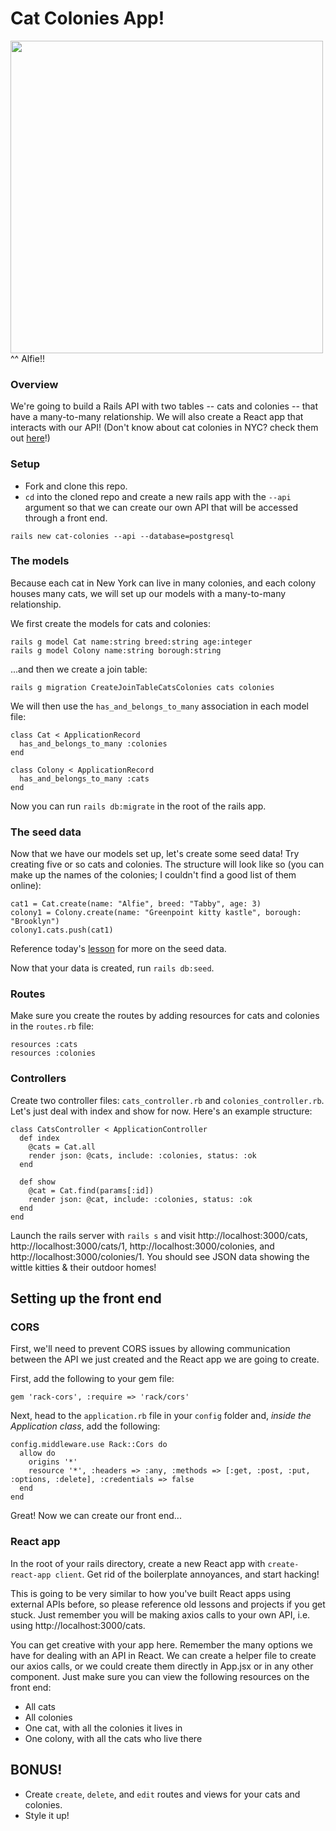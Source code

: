 # Cat Colonies App!

<img src="alfie.jpg" width="500" />
^^ Alfie!!

### Overview

We're going to build a Rails API with two tables -- cats and colonies -- that have a many-to-many relationship. We will also create a React app that interacts with our API! (Don't know about cat colonies in NYC? check them out [here](https://www.neighborhoodcats.org/)!)

### Setup

- Fork and clone this repo.
- `cd` into the cloned repo and create a new rails app with the `--api` argument so that we can create our own API that will be accessed through a front end.
```
rails new cat-colonies --api --database=postgresql
```

### The models

Because each cat in New York can live in many colonies, and each colony houses many cats, we will set up our models with a many-to-many relationship.

We first create the models for cats and colonies:
```
rails g model Cat name:string breed:string age:integer
rails g model Colony name:string borough:string
```
...and then we create a join table:
```
rails g migration CreateJoinTableCatsColonies cats colonies
```

We will then use the `has_and_belongs_to_many` association in each model file:
```
class Cat < ApplicationRecord
  has_and_belongs_to_many :colonies
end
```
```
class Colony < ApplicationRecord
  has_and_belongs_to_many :cats
end
```

Now you can run `rails db:migrate` in the root of the rails app.

### The seed data

Now that we have our models set up, let's create some seed data! Try creating five or so cats and colonies. The structure will look like so (you can make up the names of the colonies; I couldn't find a good list of them online):
```
cat1 = Cat.create(name: "Alfie", breed: "Tabby", age: 3)
colony1 = Colony.create(name: "Greenpoint kitty kastle", borough: "Brooklyn")
colony1.cats.push(cat1)
```
Reference today's [lesson](https://git.generalassemb.ly/sei-nyc-pandas/rails_api_many2many) for more on the seed data.

Now that your data is created, run `rails db:seed`.

### Routes

Make sure you create the routes by adding resources for cats and colonies in the `routes.rb` file:

```
resources :cats
resources :colonies
```

### Controllers

Create two controller files: `cats_controller.rb` and `colonies_controller.rb`. Let's just deal with index and show for now. Here's an example structure:

```
class CatsController < ApplicationController
  def index
    @cats = Cat.all
    render json: @cats, include: :colonies, status: :ok
  end

  def show
    @cat = Cat.find(params[:id])
    render json: @cat, include: :colonies, status: :ok
  end
end
```

Launch the rails server with `rails s` and visit http://localhost:3000/cats, http://localhost:3000/cats/1, http://localhost:3000/colonies, and http://localhost:3000/colonies/1. You should see JSON data showing the wittle kitties & their outdoor homes!

## Setting up the front end

### CORS

First, we'll need to prevent CORS issues by allowing communication between the API we just created and the React app we are going to create.

First, add the following to your gem file:
```
gem 'rack-cors', :require => 'rack/cors'
```
Next, head to the `application.rb` file in your `config` folder and, *inside the Application class*, add the following:
```
config.middleware.use Rack::Cors do
  allow do
    origins '*'
    resource '*', :headers => :any, :methods => [:get, :post, :put, :options, :delete], :credentials => false
  end
end
```

Great! Now we can create our front end...

### React app

In the root of your rails directory, create a new React app with `create-react-app client`. Get rid of the boilerplate annoyances, and start hacking!

This is going to be very similar to how you've built React apps using external APIs before, so please reference old lessons and projects if you get stuck. Just remember you will be making axios calls to your own API, i.e. using http://localhost:3000/cats.

You can get creative with your app here. Remember the many options we have for dealing with an API in React. We can create a helper file to create our axios calls, or we could create them directly in App.jsx or in any other component. Just make sure you can view the following resources on the front end:
- All cats
- All colonies
- One cat, with all the colonies it lives in
- One colony, with all the cats who live there

## BONUS!

- Create `create`, `delete`, and `edit` routes and views for your cats and colonies.
- Style it up!
